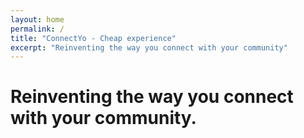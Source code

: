 ```yaml
---
layout: home
permalink: /
title: "ConnectYo - Cheap experience"
excerpt: "Reinventing the way you connect with your community" 
---
```

# Reinventing the way you connect with your community.
